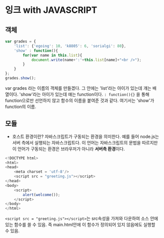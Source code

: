 # 잉크 with JAVASCRIPT

## 객체

```javascript
var grades = {
    'list': {'egoing': 10, 'k8805': 6, 'sorialgi': 80},
    'show' : function(){
        for(var name in this.list){
            document.write(name+':'+this.list[name]+"<br />");
        }
    }
};
grades.show();

```

var grades 라는 이름의 객체를 만들겠다.
그 안에는 'list'라는 아이가 있는데 걔는 배열이다.
'show'라는 아이가 있는데 얘는 function이다.
`: function(){}` 을 통해 function으로만 선언하지 않고 함수의 이름을 붙여준 것과 같다. 여기서는 'show'가 function의 이름.


## 모듈

* 호스트 환경이란?
자바스크립트가 구동되는 환경을 의미한다. 예를 들어 node.js는 서버 측에서 실행되는 자바스크립트다. 이 언어는 자바스크립트의 문법을 따르지만 이 언어가 구동되는 환경은 브라우저가 아니라 **서버측 환경**이다.

```javascript
<!DOCTYPE html>
<html>
<head>
    <meta charset = 'utf-8'/>
    <script src = "greeting.js"></script>
</head>
<body>
    <script>
        alert(welcome());
    </script>
</body>
</html>
```

`<script src = "greeting.js"></script>`는 src속성을 가져와 다운하여 소스 안에 있는 함수를 쓸 수 있음. 즉 main.html안에 이 함수가 정의되어 있지 않음에도 실행할 수 있음.

